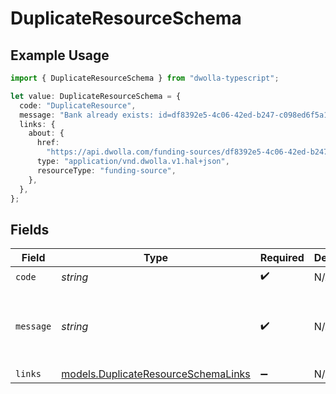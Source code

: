 # DuplicateResourceSchema

## Example Usage

```typescript
import { DuplicateResourceSchema } from "dwolla-typescript";

let value: DuplicateResourceSchema = {
  code: "DuplicateResource",
  message: "Bank already exists: id=df8392e5-4c06-42ed-b247-c098ed6f5a11",
  links: {
    about: {
      href:
        "https://api.dwolla.com/funding-sources/df8392e5-4c06-42ed-b247-c098ed6f5a11",
      type: "application/vnd.dwolla.v1.hal+json",
      resourceType: "funding-source",
    },
  },
};
```

## Fields

| Field                                                                            | Type                                                                             | Required                                                                         | Description                                                                      | Example                                                                          |
| -------------------------------------------------------------------------------- | -------------------------------------------------------------------------------- | -------------------------------------------------------------------------------- | -------------------------------------------------------------------------------- | -------------------------------------------------------------------------------- |
| `code`                                                                           | *string*                                                                         | :heavy_check_mark:                                                               | N/A                                                                              | DuplicateResource                                                                |
| `message`                                                                        | *string*                                                                         | :heavy_check_mark:                                                               | N/A                                                                              | Bank already exists: id=df8392e5-4c06-42ed-b247-c098ed6f5a11                     |
| `links`                                                                          | [models.DuplicateResourceSchemaLinks](../models/duplicateresourceschemalinks.md) | :heavy_minus_sign:                                                               | N/A                                                                              |                                                                                  |